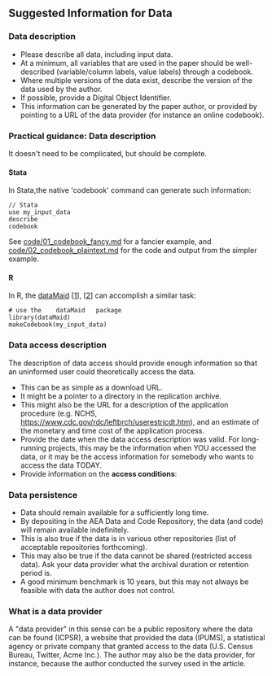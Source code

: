 ## Suggested Information for Data
### Data description
-  Please describe all data, including input data.
  - At a minimum, all variables that are used in the paper should be well-described (variable/column labels, value labels) through a codebook.
-  Where multiple versions of the data exist, describe the version of the data used by the author.
  -  If possible, provide a Digital Object Identifier.
-  This information can be generated by the paper author, or provided by pointing to a URL of the data provider (for instance an online codebook).

### Practical guidance: Data description

It doesn't need to be complicated, but should be complete.

#### Stata

In Stata,the native 'codebook' command can generate such information:
```
// Stata
use my_input_data
describe
codebook
```
See [code/01_codebook_fancy.md](code/01_codebook_fancy.md) for a fancier example, and [code/02_codebook_plaintext.md](code/02_codebook_plaintext.md) for the code and output from the simpler example.

#### R

In R, the [dataMaid](https://cran.r-project.org/web/packages/dataMaid/index.html) [[1](http://sandsynligvis.dk/2017/08/21/datamaid-your-personal-assistant-for-cleaning-up-the-data-cleaning-process/)], [[2](http://sandsynligvis.dk/articles/18/codebook.html)] can accomplish a similar task:
```{r}
# use the    dataMaid   package
library(dataMaid)
makeCodebook(my_input_data)
```
### Data access description
The description of data access should provide enough information so that an uninformed user could theoretically access the data.
- This can be as simple as a download URL.
- It might be a pointer to a directory in the replication archive.
- This might also be the URL for a description of the application procedure (e.g. NCHS, https://www.cdc.gov/rdc/leftbrch/userestricdt.htm), and an estimate of the monetary and time cost of the application process.
- Provide the date when the data access description was valid. For long-running projects, this may be the information when YOU accessed the data, or it may be the access information for somebody who wants to access the data TODAY.
- Provide information on the **access conditions**:

### Data persistence
-  Data should remain available for a sufficiently long time.
-  By depositing in the AEA Data and Code Repository, the data (and code) will remain available indefinitely.
-  This is also true if the data is in various other repositories (list of acceptable repositories forthcoming).
-  This may also be true if the data cannot be shared (restricted access data). Ask your data provider what the archival duration or retention period is.
-  A good minimum benchmark is 10 years, but this may not always be feasible with data the author does not control.

### What is a data provider
A "data provider" in this sense can be a public repository where the data can be found (ICPSR), a website that provided the data (IPUMS), a statistical agency or private company that granted access to the data (U.S. Census Bureau, Twitter, Acme Inc.).
The author may also be the data provider, for instance, because the author conducted the survey used in the article.
